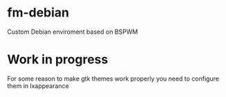 # fm-debian
Custom Debian enviroment based on BSPWM

# Work in progress

For some reason to make gtk themes work properly you need to configure them in lxappearance
